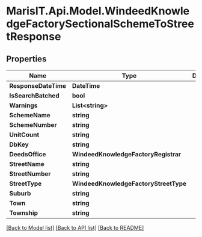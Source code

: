 
# MarisIT.Api.Model.WindeedKnowledgeFactorySectionalSchemeToStreetResponse

## Properties

Name | Type | Description | Notes
------------ | ------------- | ------------- | -------------
**ResponseDateTime** | **DateTime** |  | [optional] 
**IsSearchBatched** | **bool** |  | [optional] 
**Warnings** | **List&lt;string&gt;** |  | [optional] 
**SchemeName** | **string** |  | [optional] 
**SchemeNumber** | **string** |  | [optional] 
**UnitCount** | **string** |  | [optional] 
**DbKey** | **string** |  | [optional] 
**DeedsOffice** | **WindeedKnowledgeFactoryRegistrar** |  | [optional] 
**StreetName** | **string** |  | [optional] 
**StreetNumber** | **string** |  | [optional] 
**StreetType** | **WindeedKnowledgeFactoryStreetType** |  | [optional] 
**Suburb** | **string** |  | [optional] 
**Town** | **string** |  | [optional] 
**Township** | **string** |  | [optional] 

[[Back to Model list]](../README.md#documentation-for-models)
[[Back to API list]](../README.md#documentation-for-api-endpoints)
[[Back to README]](../README.md)

